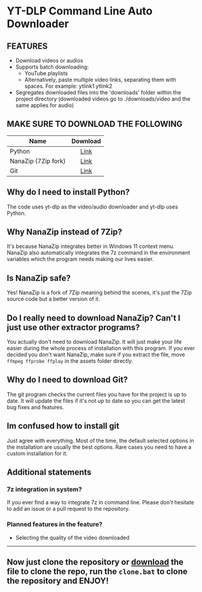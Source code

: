 # YT-DLP Command Line Auto Downloader

## FEATURES
- Download videos or audios
- Supports batch downloading:
  - YouTube playlists
  - Alternatively, paste multiple video links, separating them with spaces. For example: ytlink1 ytlink2
- Segregates downloaded files into the 'downloads' folder within the project directory (downloaded videos go to ./downloads/video and the same applies for audio)

## MAKE SURE TO DOWNLOAD THE FOLLOWING
| Name                |                                   Download                                   |
| ------------------- | :--------------------------------------------------------------------------: |
| Python              |                  [Link](https://www.python.org/downloads/)                   |
| NanaZip (7Zip fork) | [Link](https://www.microsoft.com/store/productId/9N8G7TSCL18R?ocid=pdpshare) |
| Git                 |                   [Link](https://git-scm.com/download/win)                   |

## Why do I need to install Python?
The code uses yt-dlp as the video/audio downloader and yt-dlp uses Python.

## Why NanaZip instead of 7Zip?
It's because NanaZip integrates better in Windows 11 context menu. NanaZip also automatically integrates the 7z command in the environment variables which the program needs making our lives easier.

## Is NanaZip safe?
Yes! NanaZip is a fork of 7Zip meaning behind the scenes, it's just the 7Zip source code but a better version of it.

## Do I really need to download NanaZip? Can't I just use other extractor programs?
You actually don't need to download NanaZip. It will just make your life easier during the whole process of installation with this program. If you ever decided you don't want NanaZip, make sure if you extract the file, move `ffmpeg ffprobe ffplay` in the assets folder directly.

## Why do I need to download Git?
The git program checks the current files you have for the project is up to date. It will update the files if it's not up to date so you can get the latest bug fixes and features.

## Im confused how to install git
Just agree with everything. Most of the time, the default selected options in the installation are usually the best options. Rare cases you need to have a custom installation for it.

## Additional statements
### 7z integration in system?
If you ever find a way to integrate 7z in command line. Please don't hesitate to add an issue or a pull request to the repository.

### Planned features in the feature?
- Selecting the quality of the video downloaded

------------

## Now just clone the repository or [download](https://github.com/PizzaSpark/yt-dlp-auto-downloader/releases/download/1/clone.bat) the file to clone the repo, run the `clone.bat` to clone the repository and ENJOY!
